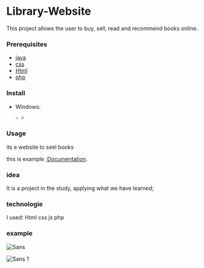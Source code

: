 
# Library-Website
 This project allows the user to buy, sell, read and recommend books online.

### Prerequisites


* [java](https://www.javascript.org/)
* [css](https://www.css.org/)
* [Html](https://www.Html.org/)
* [php](https://www.php.org/)

### Install

* Windows:

    ```powershell
    > # 
    ```

### Usage
its e website to seel books 

this is example ;[Documentation](https://www.amazon.com/Books-Martin-Seel/s?rh=n%3A283155%2Cp_27%3AMartin+Seel).





### idea
It is a project in the study, applying what we have learned;
### technologie 
I used:
    Html
    css
    js
    php
 ### example 



![Sans](https://user-images.githubusercontent.com/79637137/191514600-65e487be-91fc-4851-9daf-1e7e5951a4a8.png)



![Sans 1](https://user-images.githubusercontent.com/79637137/191514645-850a6a42-5ddb-4007-95c2-8cc5cb4c0951.png)
